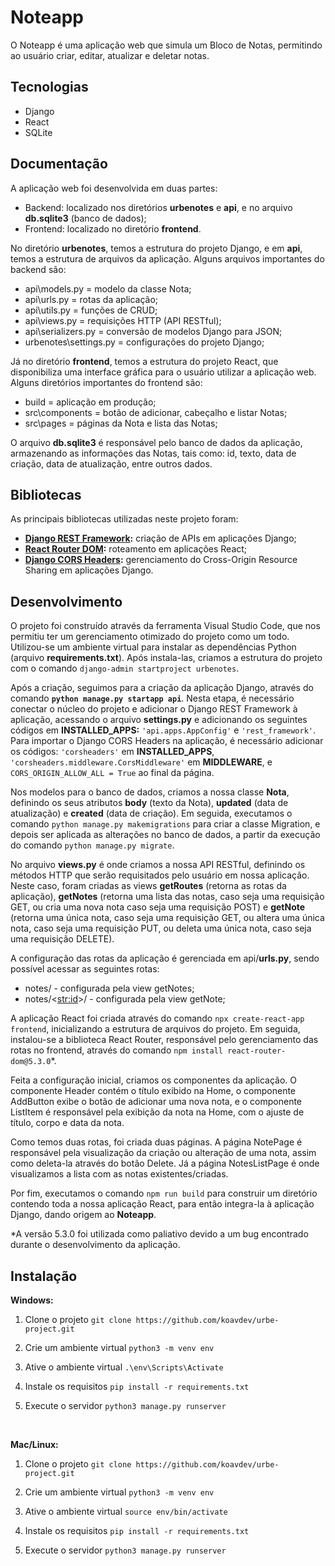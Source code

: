 # Noteapp

O Noteapp é uma aplicação web que simula um Bloco de Notas, permitindo ao usuário criar, editar, atualizar e deletar notas.

## Tecnologias
- Django
- React
- SQLite

## Documentação
A aplicação web foi desenvolvida em duas partes:
- Backend: localizado nos diretórios <strong>urbenotes</strong> e <strong>api</strong>, e no arquivo <strong>db.sqlite3</strong> (banco de dados);
- Frontend: localizado no diretório <strong>frontend</strong>.

No diretório <strong>urbenotes</strong>, temos a estrutura do projeto Django, e em <strong>api</strong>, temos a estrutura de arquivos da aplicação. Alguns arquivos importantes do backend são:

- api\models.py = modelo da classe Nota;
- api\urls.py = rotas da aplicação;
- api\utils.py = funções de CRUD;
- api\views.py = requisições HTTP (API RESTful);
- api\serializers.py = conversão de modelos Django para JSON;
- urbenotes\settings.py = configurações do projeto Django;

Já no diretório <strong>frontend</strong>, temos a estrutura do projeto React, que disponibiliza uma interface gráfica para o usuário utilizar a aplicação web. Alguns diretórios importantes do frontend são:

- build = aplicação em produção;
- src\components = botão de adicionar, cabeçalho e listar Notas;
- src\pages = páginas da Nota e lista das Notas;

O arquivo <strong>db.sqlite3</strong> é responsável pelo banco de dados da aplicação, armazenando as informações das Notas, tais como: id, texto, data de criação, data de atualização, entre outros dados.

## Bibliotecas
As principais bibliotecas utilizadas neste projeto foram:

- <strong>[Django REST Framework](https://www.django-rest-framework.org/):</strong> criação de APIs em aplicações Django;
- <strong>[React Router DOM](https://reactrouter.com/en/main):</strong> roteamento em aplicações React;
- <strong>[Django CORS Headers](https://github.com/adamchainz/django-cors-headers):</strong> gerenciamento do Cross-Origin Resource Sharing em aplicações Django.

## Desenvolvimento
O projeto foi construído através da ferramenta Visual Studio Code, que nos permitiu ter um gerenciamento otimizado do projeto como um todo. Utilizou-se um ambiente virtual para instalar as dependências Python (arquivo <strong>requirements.txt</strong>). Após instala-las, criamos a estrutura do projeto com o comando `django-admin startproject urbenotes`. 

Após a criação, seguimos para a criação da aplicação Django, através do comando <strong>`python manage.py startapp api`</strong>. Nesta etapa, é necessário conectar o núcleo do projeto e  adicionar o Django REST Framework à aplicação, acessando o arquivo <strong>settings.py</strong> e adicionando os seguintes códigos em <strong>INSTALLED_APPS:</strong> `'api.apps.AppConfig'` e `'rest_framework'`. Para importar o Django CORS Headers na aplicação, é necessário adicionar os códigos: `'corsheaders'` em <strong>INSTALLED_APPS</strong>, `'corsheaders.middleware.CorsMiddleware'` em <strong>MIDDLEWARE</strong>, e `CORS_ORIGIN_ALLOW_ALL = True` ao final da página.

Nos modelos para o banco de dados, criamos a nossa classe <strong>Nota</strong>, definindo os seus atributos <strong>body</strong> (texto da Nota), <strong>updated</strong> (data de atualização) e <strong>created</strong> (data de criação). Em seguida, executamos o comando `python manage.py makemigrations` para criar a classe Migration, e depois ser aplicada as alterações no banco de dados, a partir da execução do comando `python manage.py migrate`.

No arquivo <strong>views.py</strong> é onde criamos a nossa API RESTful, definindo os métodos HTTP que serão requisitados pelo usuário em nossa aplicação. Neste caso, foram criadas as views <strong>getRoutes</strong> (retorna as rotas da aplicação), <strong>getNotes</strong> (retorna uma lista das notas, caso seja uma requisição GET, ou cria uma nova nota caso seja uma requisição POST) e <strong>getNote</strong> (retorna uma única nota, caso seja uma requisição GET, ou altera uma única nota, caso seja uma requisição PUT, ou deleta uma única nota, caso seja uma requisição DELETE).

A configuração das rotas da aplicação é gerenciada em api/<strong>urls.py</strong>, sendo possível acessar as seguintes rotas:

- notes/ - configurada pela view getNotes;
- notes/<<str:id>>/ - configurada pela view getNote;

A aplicação React foi criada através do comando `npx create-react-app frontend`, inicializando a estrutura de arquivos do projeto. Em seguida, instalou-se a biblioteca React Router, responsável pelo gerenciamento das rotas no frontend, através do comando `npm install react-router-dom@5.3.0`*. 

Feita a configuração inicial, criamos os componentes da aplicação. O componente Header contém o título exibido na Home, o componente AddButton exibe o botão de adicionar uma nova nota, e o componente ListItem é responsável pela exibição da nota na Home, com o ajuste de título, corpo e data da nota.

Como temos duas rotas, foi criada duas páginas. A página NotePage é responsável pela visualização da criação ou alteração de uma nota, assim como deleta-la através do botão Delete. Já a página NotesListPage é onde visualizamos a lista com as notas existentes/criadas.

Por fim, executamos o comando `npm run build` para construir um diretório contendo toda a nossa aplicação React, para então integra-la à aplicação Django, dando origem ao <strong>Noteapp</strong>.



*A versão 5.3.0 foi utilizada como paliativo devido a um bug encontrado durante o desenvolvimento da aplicação.

## Instalação
<strong>Windows:</strong>
<br>
1. Clone o projeto
`git clone https://github.com/koavdev/urbe-project.git`

2. Crie um ambiente virtual
`python3 -m venv env`

3. Ative o ambiente virtual
`.\env\Scripts\Activate`

4. Instale os requisitos
`pip install -r requirements.txt`

5. Execute o servidor
`python3 manage.py runserver`

<br>

<strong>Mac/Linux:</strong>
<br>
1. Clone o projeto
`git clone https://github.com/koavdev/urbe-project.git`

2. Crie um ambiente virtual
`python3 -m venv env`

3. Ative o ambiente virtual
`source env/bin/activate`

4. Instale os requisitos
`pip install -r requirements.txt`

5. Execute o servidor
`python3 manage.py runserver`